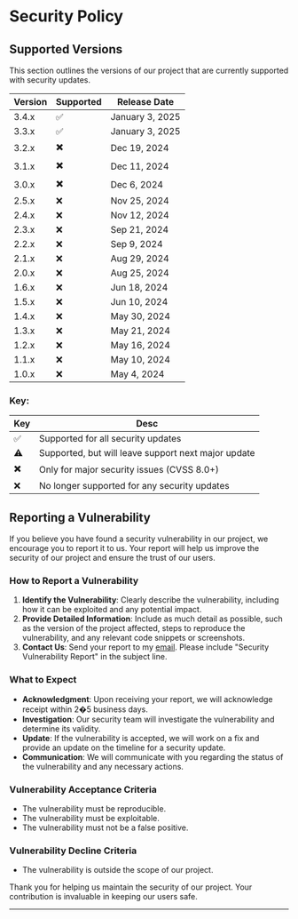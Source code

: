 # Security Policy

## Supported Versions

This section outlines the versions of our project that are currently supported with security updates.

| Version | Supported | Release Date    |
|---------|-----------|-----------------|
| 3.4.x   | ✅         | January 3, 2025 |
| 3.3.x   | ✅         | January 3, 2025 |
| 3.2.x   | ✖️        | Dec 19, 2024    |
| 3.1.x   | ✖️        | Dec 11, 2024    |
| 3.0.x   | ✖️        | Dec 6, 2024     |
| 2.5.x   | ❌         | Nov 25, 2024    |
| 2.4.x   | ❌         | Nov 12, 2024    |
| 2.3.x   | ❌         | Sep 21, 2024    |
| 2.2.x   | ❌         | Sep 9, 2024     |
| 2.1.x   | ❌         | Aug 29, 2024    |
| 2.0.x   | ❌         | Aug 25, 2024    |
| 1.6.x   | ❌         | Jun 18, 2024    |
| 1.5.x   | ❌         | Jun 10, 2024    |
| 1.4.x   | ❌         | May 30, 2024    |
| 1.3.x   | ❌         | May 21, 2024    |
| 1.2.x   | ❌         | May 16, 2024    |
| 1.1.x   | ❌         | May 10, 2024    |
| 1.0.x   | ❌         | May 4, 2024     |


### Key:

| Key | Desc                                                |
|-----|-----------------------------------------------------|
| ✅   | Supported for all security updates                  |
| ⚠️  | Supported, but will leave support next major update |
| ✖️  | Only for major security issues (CVSS 8.0+)          |
| ❌   | No longer supported for any security updates        |

## Reporting a Vulnerability

If you believe you have found a security vulnerability in our project, we encourage you to report it to us. Your report
will help us improve the security of our project and ensure the trust of our users.

### How to Report a Vulnerability

1. **Identify the Vulnerability**: Clearly describe the vulnerability, including how it can be exploited and any
   potential impact.
2. **Provide Detailed Information**: Include as much detail as possible, such as the version of the project affected,
   steps to reproduce the vulnerability, and any relevant code snippets or screenshots.
3. **Contact Us**: Send your report to my [email](mailto:Nirt_12023@outlook.com). Please include "Security Vulnerability
   Report" in the subject line.

### What to Expect

- **Acknowledgment**: Upon receiving your report, we will acknowledge receipt within 2�5 business days.
- **Investigation**: Our security team will investigate the vulnerability and determine its validity.
- **Update**: If the vulnerability is accepted, we will work on a fix and provide an update on the timeline for a
  security update.
- **Communication**: We will communicate with you regarding the status of the vulnerability and any necessary actions.

### Vulnerability Acceptance Criteria

- The vulnerability must be reproducible.
- The vulnerability must be exploitable.
- The vulnerability must not be a false positive.

### Vulnerability Decline Criteria

- The vulnerability is outside the scope of our project.

Thank you for helping us maintain the security of our project. Your contribution is invaluable in keeping our users
safe.

---
